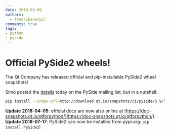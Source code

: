 ```yaml
---
date: 2018-03-09
authors:
  - fredrikaverpil
comments: true
tags:
- python
- pyside
---
```


# Official PySide2 wheels!

The Qt Company has released official and pip-installable PySide2 wheel snapshots!

<!-- more -->

Simo posted the [details](http://lists.qt-project.org/pipermail/pyside/2018-March/002537.html) today on the PySide mailing list, but in a nutshell:

```bash
pip install --index-url=http://download.qt.io/snapshots/ci/pyside/5.9/latest/ pyside2 --trusted-host download.qt.io
```

**Update 2018-04-05**: official docs are now also online at [https://doc-snapshots.qt.io/qtforpython/](https://doc-snapshots.qt.io/qtforpython/)
**Update 2018-07-17**: PySide2 can now be installed from pypi.org: `pip install PySide2`!